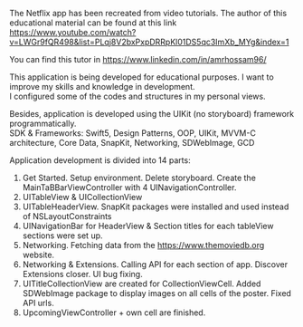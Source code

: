 The Netflix app has been recreated from video tutorials. The author of this educational material can be found at this link https://www.youtube.com/watch?v=LWGr9fQR498&list=PLqj8V2bxPxpDRRpKl01DS5qc3ImXb_MYg&index=1

You can find this tutor in https://www.linkedin.com/in/amrhossam96/

This application is being developed for educational purposes. I want to improve my skills and knowledge in development.  
I configured some of the codes and structures in my personal views.

Besides, application is developed using the UIKit (no storyboard) framework programmatically.  
SDK & Frameworks: Swift5, Design Patterns, OOP, UIKit, MVVM-C architecture, Core Data, SnapKit, Networking, SDWebImage, GCD

Application development is divided into 14 parts:
1) Get Started. Setup environment. Delete storyboard. Create the MainTaBBarViewController with 4 UINavigationController.
2) UITableView & UICollectionView
3) UITableHeaderView. SnapKit packages were installed and used instead of NSLayoutConstraints
4) UINavigationBar for HeaderView & Section titles for each tableView sections were set up.
5) Networking. Fetching data from the https://www.themoviedb.org website.
6) Networking & Extensions. Calling API for each section of app. Discover Extensions closer. UI bug fixing.
7) UITitleCollectionView are created for CollectionViewCell. Added SDWebImage package to display images on all cells of the poster. Fixed API urls. 
8) UpcomingViewController + own cell are finished.
